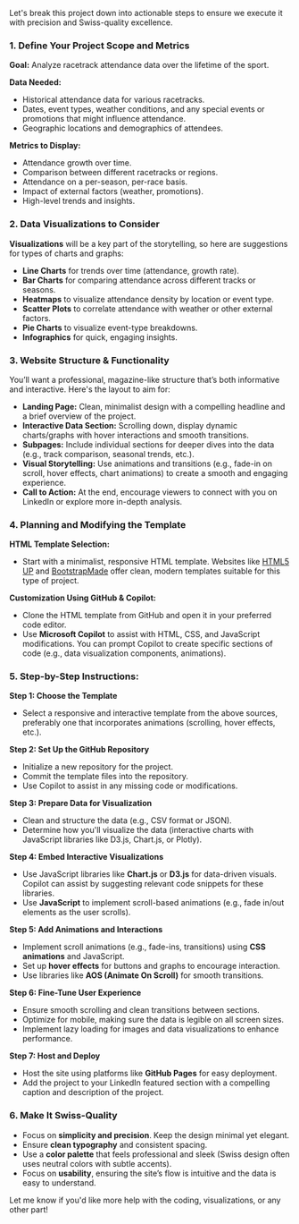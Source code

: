Let's break this project down into actionable steps to ensure we execute it with precision and Swiss-quality excellence.

### 1. **Define Your Project Scope and Metrics**
   **Goal:** Analyze racetrack attendance data over the lifetime of the sport.

   **Data Needed:**
   - Historical attendance data for various racetracks.
   - Dates, event types, weather conditions, and any special events or promotions that might influence attendance.
   - Geographic locations and demographics of attendees.

   **Metrics to Display:**
   - Attendance growth over time.
   - Comparison between different racetracks or regions.
   - Attendance on a per-season, per-race basis.
   - Impact of external factors (weather, promotions).
   - High-level trends and insights.

### 2. **Data Visualizations to Consider**
   **Visualizations** will be a key part of the storytelling, so here are suggestions for types of charts and graphs:
   - **Line Charts** for trends over time (attendance, growth rate).
   - **Bar Charts** for comparing attendance across different tracks or seasons.
   - **Heatmaps** to visualize attendance density by location or event type.
   - **Scatter Plots** to correlate attendance with weather or other external factors.
   - **Pie Charts** to visualize event-type breakdowns.
   - **Infographics** for quick, engaging insights.

### 3. **Website Structure & Functionality**
   You’ll want a professional, magazine-like structure that’s both informative and interactive. Here's the layout to aim for:
   - **Landing Page:** Clean, minimalist design with a compelling headline and a brief overview of the project.
   - **Interactive Data Section:** Scrolling down, display dynamic charts/graphs with hover interactions and smooth transitions.
   - **Subpages:** Include individual sections for deeper dives into the data (e.g., track comparison, seasonal trends, etc.).
   - **Visual Storytelling:** Use animations and transitions (e.g., fade-in on scroll, hover effects, chart animations) to create a smooth and engaging experience.
   - **Call to Action:** At the end, encourage viewers to connect with you on LinkedIn or explore more in-depth analysis.

### 4. **Planning and Modifying the Template**
   **HTML Template Selection:**
   - Start with a minimalist, responsive HTML template. Websites like [HTML5 UP](https://html5up.net/) and [BootstrapMade](https://bootstrapmade.com/) offer clean, modern templates suitable for this type of project.
   
   **Customization Using GitHub & Copilot:**
   - Clone the HTML template from GitHub and open it in your preferred code editor.
   - Use **Microsoft Copilot** to assist with HTML, CSS, and JavaScript modifications. You can prompt Copilot to create specific sections of code (e.g., data visualization components, animations).
   
### 5. **Step-by-Step Instructions:**
   **Step 1: Choose the Template**
   - Select a responsive and interactive template from the above sources, preferably one that incorporates animations (scrolling, hover effects, etc.).
   
   **Step 2: Set Up the GitHub Repository**
   - Initialize a new repository for the project.
   - Commit the template files into the repository.
   - Use Copilot to assist in any missing code or modifications.

   **Step 3: Prepare Data for Visualization**
   - Clean and structure the data (e.g., CSV format or JSON).
   - Determine how you'll visualize the data (interactive charts with JavaScript libraries like D3.js, Chart.js, or Plotly).

   **Step 4: Embed Interactive Visualizations**
   - Use JavaScript libraries like **Chart.js** or **D3.js** for data-driven visuals. Copilot can assist by suggesting relevant code snippets for these libraries.
   - Use **JavaScript** to implement scroll-based animations (e.g., fade in/out elements as the user scrolls).

   **Step 5: Add Animations and Interactions**
   - Implement scroll animations (e.g., fade-ins, transitions) using **CSS animations** and JavaScript.
   - Set up **hover effects** for buttons and graphs to encourage interaction.
   - Use libraries like **AOS (Animate On Scroll)** for smooth transitions.

   **Step 6: Fine-Tune User Experience**
   - Ensure smooth scrolling and clean transitions between sections.
   - Optimize for mobile, making sure the data is legible on all screen sizes.
   - Implement lazy loading for images and data visualizations to enhance performance.

   **Step 7: Host and Deploy**
   - Host the site using platforms like **GitHub Pages** for easy deployment.
   - Add the project to your LinkedIn featured section with a compelling caption and description of the project.

### 6. **Make It Swiss-Quality**
   - Focus on **simplicity and precision**. Keep the design minimal yet elegant.
   - Ensure **clean typography** and consistent spacing.
   - Use a **color palette** that feels professional and sleek (Swiss design often uses neutral colors with subtle accents).
   - Focus on **usability**, ensuring the site’s flow is intuitive and the data is easy to understand.

Let me know if you'd like more help with the coding, visualizations, or any other part!
